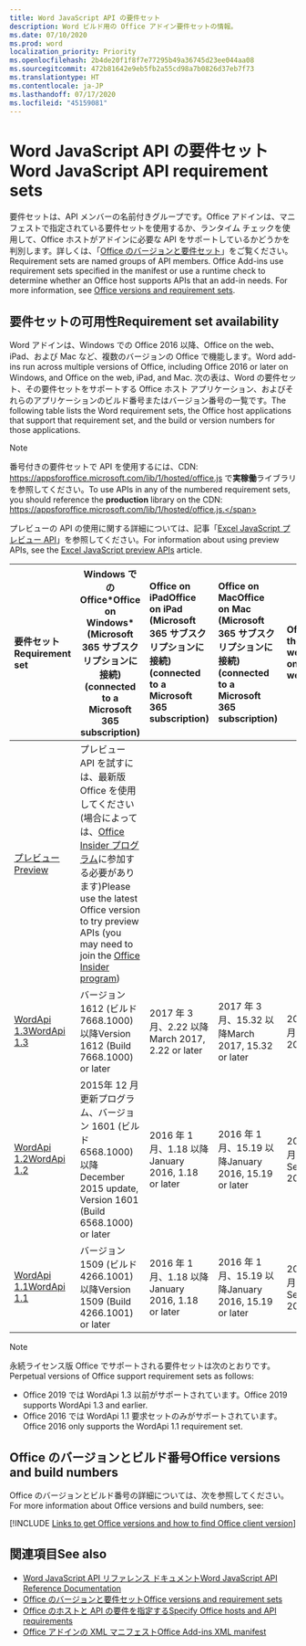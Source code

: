 ```yaml
---
title: Word JavaScript API の要件セット
description: Word ビルド用の Office アドイン要件セットの情報。
ms.date: 07/10/2020
ms.prod: word
localization_priority: Priority
ms.openlocfilehash: 2b4de20f1f8f7e77295b49a36745d23ee044aa08
ms.sourcegitcommit: 472b81642e9eb5fb2a55cd98a7b0826d37eb7f73
ms.translationtype: HT
ms.contentlocale: ja-JP
ms.lasthandoff: 07/17/2020
ms.locfileid: "45159081"
---
```

# <a name="word-javascript-api-requirement-sets"></a><span data-ttu-id="84e65-103">Word JavaScript API の要件セット</span><span class="sxs-lookup"><span data-stu-id="84e65-103">Word JavaScript API requirement sets</span></span>

<span data-ttu-id="84e65-p101">要件セットは、API メンバーの名前付きグループです。Office アドインは、マニフェストで指定されている要件セットを使用するか、ランタイム チェックを使用して、Office ホストがアドインに必要な API をサポートしているかどうかを判別します。詳しくは、「[Office のバージョンと要件セット](../../develop/office-versions-and-requirement-sets.md)」をご覧ください。</span><span class="sxs-lookup"><span data-stu-id="84e65-p101">Requirement sets are named groups of API members. Office Add-ins use requirement sets specified in the manifest or use a runtime check to determine whether an Office host supports APIs that an add-in needs. For more information, see [Office versions and requirement sets](../../develop/office-versions-and-requirement-sets.md).</span></span>

## <a name="requirement-set-availability"></a><span data-ttu-id="84e65-107">要件セットの可用性</span><span class="sxs-lookup"><span data-stu-id="84e65-107">Requirement set availability</span></span>

<span data-ttu-id="84e65-108">Word アドインは、Windows での Office 2016 以降、Office on the web、iPad、および Mac など、複数のバージョンの Office で機能します。</span><span class="sxs-lookup"><span data-stu-id="84e65-108">Word add-ins run across multiple versions of Office, including Office 2016 or later on Windows, and Office on the web, iPad, and Mac.</span></span> <span data-ttu-id="84e65-109">次の表は、Word の要件セット、その要件セットをサポートする Office ホスト アプリケーション、およびそれらのアプリケーションのビルド番号またはバージョン番号の一覧です。</span><span class="sxs-lookup"><span data-stu-id="84e65-109">The following table lists the Word requirement sets, the Office host applications that support that requirement set, and the build or version numbers for those applications.</span></span>

> [!NOTE]
> <span data-ttu-id="84e65-110">番号付きの要件セットで API を使用するには、CDN: https://appsforoffice.microsoft.com/lib/1/hosted/office.js で**実稼働**ライブラリを参照してください。</span><span class="sxs-lookup"><span data-stu-id="84e65-110">To use APIs in any of the numbered requirement sets, you should reference the **production** library on the CDN: https://appsforoffice.microsoft.com/lib/1/hosted/office.js.</span></span>
>
> <span data-ttu-id="84e65-111">プレビューの API の使用に関する詳細については、記事「[Excel JavaScript プレビュー API](word-preview-apis.md)」を参照してください。</span><span class="sxs-lookup"><span data-stu-id="84e65-111">For information about using preview APIs, see the [Excel JavaScript preview APIs](word-preview-apis.md) article.</span></span>

|  <span data-ttu-id="84e65-112">要件セット</span><span class="sxs-lookup"><span data-stu-id="84e65-112">Requirement set</span></span>  |   <span data-ttu-id="84e65-113">Windows での Office\*</span><span class="sxs-lookup"><span data-stu-id="84e65-113">Office on Windows\*</span></span><br><span data-ttu-id="84e65-114">(Microsoft 365 サブスクリプションに接続)</span><span class="sxs-lookup"><span data-stu-id="84e65-114">(connected to a Microsoft 365 subscription)</span></span>  |  <span data-ttu-id="84e65-115">Office on iPad</span><span class="sxs-lookup"><span data-stu-id="84e65-115">Office on iPad</span></span><br><span data-ttu-id="84e65-116">(Microsoft 365 サブスクリプションに接続)</span><span class="sxs-lookup"><span data-stu-id="84e65-116">(connected to a Microsoft 365 subscription)</span></span>  |  <span data-ttu-id="84e65-117">Office on Mac</span><span class="sxs-lookup"><span data-stu-id="84e65-117">Office on Mac</span></span><br><span data-ttu-id="84e65-118">(Microsoft 365 サブスクリプションに接続)</span><span class="sxs-lookup"><span data-stu-id="84e65-118">(connected to a Microsoft 365 subscription)</span></span>  | <span data-ttu-id="84e65-119">Office on the web</span><span class="sxs-lookup"><span data-stu-id="84e65-119">Office on the web</span></span>  |
|:-----|-----|:-----|:-----|:-----|
| [<span data-ttu-id="84e65-120">プレビュー</span><span class="sxs-lookup"><span data-stu-id="84e65-120">Preview</span></span>](word-preview-apis.md) | <span data-ttu-id="84e65-121">プレビュー API を試すには、最新版 Office を使用してください (場合によっては、[Office Insider プログラム](https://insider.office.com)に参加する必要があります)</span><span class="sxs-lookup"><span data-stu-id="84e65-121">Please use the latest Office version to try preview APIs (you may need to join the [Office Insider program](https://insider.office.com))</span></span> |
| [<span data-ttu-id="84e65-122">WordApi 1.3</span><span class="sxs-lookup"><span data-stu-id="84e65-122">WordApi 1.3</span></span>](word-api-1-3-requirement-set.md) | <span data-ttu-id="84e65-123">バージョン 1612 (ビルド 7668.1000) 以降</span><span class="sxs-lookup"><span data-stu-id="84e65-123">Version 1612 (Build 7668.1000) or later</span></span>| <span data-ttu-id="84e65-124">2017 年 3 月、2.22 以降</span><span class="sxs-lookup"><span data-stu-id="84e65-124">March 2017, 2.22 or later</span></span> | <span data-ttu-id="84e65-125">2017 年 3 月、15.32 以降</span><span class="sxs-lookup"><span data-stu-id="84e65-125">March 2017, 15.32 or later</span></span>| <span data-ttu-id="84e65-126">2017 年 3 月</span><span class="sxs-lookup"><span data-stu-id="84e65-126">March 2017</span></span> |
| [<span data-ttu-id="84e65-127">WordApi 1.2</span><span class="sxs-lookup"><span data-stu-id="84e65-127">WordApi 1.2</span></span>](word-api-1-2-requirement-set.md) | <span data-ttu-id="84e65-128">2015年 12 月更新プログラム、バージョン 1601 (ビルド 6568.1000) 以降</span><span class="sxs-lookup"><span data-stu-id="84e65-128">December 2015 update, Version 1601 (Build 6568.1000) or later</span></span> | <span data-ttu-id="84e65-129">2016 年 1 月、1.18 以降</span><span class="sxs-lookup"><span data-stu-id="84e65-129">January 2016, 1.18 or later</span></span> | <span data-ttu-id="84e65-130">2016 年 1 月、15.19 以降</span><span class="sxs-lookup"><span data-stu-id="84e65-130">January 2016, 15.19 or later</span></span>| <span data-ttu-id="84e65-131">2016 年 9 月</span><span class="sxs-lookup"><span data-stu-id="84e65-131">September 2016</span></span> |
| [<span data-ttu-id="84e65-132">WordApi 1.1</span><span class="sxs-lookup"><span data-stu-id="84e65-132">WordApi 1.1</span></span>](word-api-1-1-requirement-set.md) | <span data-ttu-id="84e65-133">バージョン 1509 (ビルド 4266.1001) 以降</span><span class="sxs-lookup"><span data-stu-id="84e65-133">Version 1509 (Build 4266.1001) or later</span></span>| <span data-ttu-id="84e65-134">2016 年 1 月、1.18 以降</span><span class="sxs-lookup"><span data-stu-id="84e65-134">January 2016, 1.18 or later</span></span> | <span data-ttu-id="84e65-135">2016 年 1 月、15.19 以降</span><span class="sxs-lookup"><span data-stu-id="84e65-135">January 2016, 15.19 or later</span></span>| <span data-ttu-id="84e65-136">2016 年 9 月</span><span class="sxs-lookup"><span data-stu-id="84e65-136">September 2016</span></span> |

> [!NOTE]
> <span data-ttu-id="84e65-137">永続ライセンス版 Office でサポートされる要件セットは次のとおりです。</span><span class="sxs-lookup"><span data-stu-id="84e65-137">Perpetual versions of Office support requirement sets as follows:</span></span>
>
> - <span data-ttu-id="84e65-138">Office 2019 では WordApi 1.3 以前がサポートされています。</span><span class="sxs-lookup"><span data-stu-id="84e65-138">Office 2019 supports WordApi 1.3 and earlier.</span></span>
> - <span data-ttu-id="84e65-139">Office 2016 では WordApi 1.1 要求セットのみがサポートされています。</span><span class="sxs-lookup"><span data-stu-id="84e65-139">Office 2016 only supports the WordApi 1.1 requirement set.</span></span>

## <a name="office-versions-and-build-numbers"></a><span data-ttu-id="84e65-140">Office のバージョンとビルド番号</span><span class="sxs-lookup"><span data-stu-id="84e65-140">Office versions and build numbers</span></span>

<span data-ttu-id="84e65-141">Office のバージョンとビルド番号の詳細については、次を参照してください。</span><span class="sxs-lookup"><span data-stu-id="84e65-141">For more information about Office versions and build numbers, see:</span></span>

[!INCLUDE [Links to get Office versions and how to find Office client version](../../includes/links-get-office-versions-builds.md)]

## <a name="see-also"></a><span data-ttu-id="84e65-142">関連項目</span><span class="sxs-lookup"><span data-stu-id="84e65-142">See also</span></span>

- [<span data-ttu-id="84e65-143">Word JavaScript API リファレンス ドキュメント</span><span class="sxs-lookup"><span data-stu-id="84e65-143">Word JavaScript API Reference Documentation</span></span>](/javascript/api/word)
- [<span data-ttu-id="84e65-144">Office のバージョンと要件セット</span><span class="sxs-lookup"><span data-stu-id="84e65-144">Office versions and requirement sets</span></span>](../../develop/office-versions-and-requirement-sets.md)
- [<span data-ttu-id="84e65-145">Office のホストと API の要件を指定する</span><span class="sxs-lookup"><span data-stu-id="84e65-145">Specify Office hosts and API requirements</span></span>](../../develop/specify-office-hosts-and-api-requirements.md)
- [<span data-ttu-id="84e65-146">Office アドインの XML マニフェスト</span><span class="sxs-lookup"><span data-stu-id="84e65-146">Office Add-ins XML manifest</span></span>](../../develop/add-in-manifests.md)

